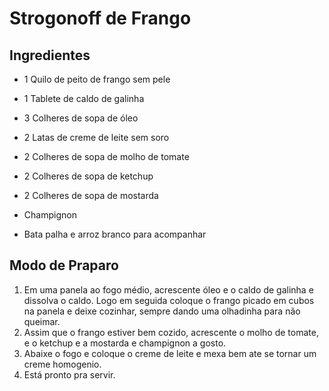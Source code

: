 #         Strogonoff de Frango



   ##   Ingredientes ##

- 1 Quilo de peito de frango sem pele

- 1 Tablete de caldo de galinha

- 3 Colheres de sopa de óleo

- 2 Latas de creme de leite sem soro

- 2 Colheres de sopa de molho de tomate

- 2 Colheres de sopa de ketchup

- 2 Colheres de sopa de mostarda

- Champignon

- Bata palha e arroz branco para acompanhar

  

## Modo de Praparo ##

1. Em uma panela ao fogo médio, acrescente óleo e o caldo de galinha e dissolva o caldo. Logo em seguida coloque o frango picado em cubos na panela e deixe cozinhar, sempre dando uma olhadinha para não queimar.
2. Assim que o frango estiver bem cozido, acrescente o molho de tomate, e o ketchup e a mostarda e champignon a gosto.
3. Abaixe o fogo e coloque o creme de leite e mexa bem ate se tornar um creme homogenio.
4. Está pronto pra servir. 













